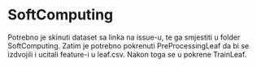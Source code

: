 # SoftComputing
Potrebno je skinuti dataset sa linka na issue-u, te ga smjestiti u folder SoftComputing.
Zatim je potrebno pokrenuti PreProcessingLeaf da bi se izdvojili i ucitali feature-i u leaf.csv.
Nakon toga se u pokrene TrainLeaf.
